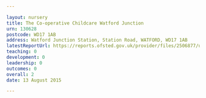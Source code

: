 ```yaml
---

layout: nursery
title: The Co-operative Childcare Watford Junction
urn: 130628
postcode: WD17 1AB
address: Watford Junction Station, Station Road, WATFORD, WD17 1AB
latestReportUrl: https://reports.ofsted.gov.uk/provider/files/2506877/urn/130628.pdf
teaching: 0
development: 0
leadership: 0
outcomes: 0
overall: 2
date: 13 August 2015

---
```

